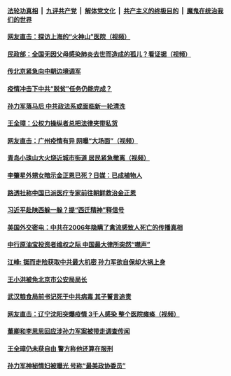 

####  [法轮功真相](../../../../basic/blob/master/README.md?t=04252301) &nbsp;|&nbsp; [九评共产党](../../../../9ping.md/blob/master/README.md?t=04252301) &nbsp;|&nbsp; [解体党文化](../../../../jtdwh.md/blob/master/README.md?t=04252301)  &nbsp;|&nbsp; [共产主义的终极目的](../../../../gczydzjmd.md/blob/master/README.md?t=04252301) &nbsp;|&nbsp; [魔鬼在统治我们的世界](../../../../mgztzwmdsj.md/blob/master/README.md?t=04252301) 

#### [网友直击：探访上海的“火神山”医院（视频）](../pages/soh5/371275.md?t=04252301) 
#### [民政部：全国无因父母感染肺炎去世而造成的孤儿？看证据（视频）](../pages/soh5/371254.md?t=04252301) 
#### [传北京紧急向中朝边境调军](../pages/soh5/371245.md?t=04252301) 
#### [疫情冲击下中共“脱贫”任务仍能完成？](../pages/soh5/371200.md?t=04252301) 
#### [孙力军落马后 中共政法系或面临新一轮清洗](../pages/soh5/371152.md?t=04252301) 
#### [王全璋：公权力操纵者总把法律夹带私货](../pages/soh5/371155.md?t=04252301) 
#### [网友直击：广州疫情有异 网曝“大场面”（视频）](../pages/soh5/371134.md?t=04252301) 
#### [青岛小珠山大火烧近城市街道 居民紧急撤离（视频）](../pages/soh5/371125.md?t=04252301) 
#### [李肇星外甥女暗示金正恩已死？日媒：已成植物人](../pages/soh5/371110.md?t=04252301) 
#### [路透社称中国已派医疗专家前往朝鲜救治金正恩](../pages/soh5/371101.md?t=04252301) 
#### [习近平赴陕西躲一躲？提“西迁精神”释信号](../pages/soh5/371083.md?t=04252301) 
#### [美国外交密电：中共在2006年隐瞒了禽流感致人死亡的传播真相](../pages/soh5/371038.md?t=04252301) 
#### [中行原油宝投资者维权之际 中国最大律所突然“噤声”](../pages/soh5/371023.md?t=04252301) 
#### [江峰: 铤而走险获取中共最大机密 孙力军欲自保却大祸上身](../pages/soh5/371026.md?t=04252301) 
#### [王小洪被免北京市公安局局长](../pages/soh5/370909.md?t=04252301) 
#### [武汉粮食局前书记死于中共病毒 其子誓言追责](../pages/soh5/370885.md?t=04252301) 
#### [网友直击：辽宁沈阳突爆疫情  3千人感染  整个医院瘫痪（视频）](../pages/soh5/370867.md?t=04252301) 
#### [董卿和李思思回应涉孙力军案被带走调查传闻](../pages/soh5/370849.md?t=04252301) 
#### [王全璋仍未获自由  警方称他还算在服刑](../pages/soh5/370828.md?t=04252301) 
#### [孙力军神秘情妇被曝光 号称“最美政协委员”](../pages/soh5/370825.md?t=04252301) 
